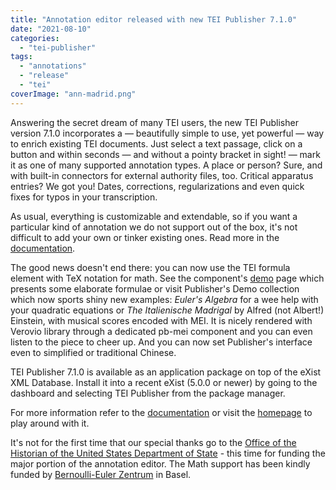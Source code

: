 ```yaml
---
title: "Annotation editor released with new TEI Publisher 7.1.0"
date: "2021-08-10"
categories: 
  - "tei-publisher"
tags: 
  - "annotations"
  - "release"
  - "tei"
coverImage: "ann-madrid.png"
---
```


Answering the secret dream of many TEI users, the new TEI Publisher version 7.1.0 incorporates a — beautifully simple to use, yet powerful — way to enrich existing TEI documents. Just select a text passage, click on a button and within seconds — and without a pointy bracket in sight! — mark it as one of many supported annotation types. A place or person? Sure, and with built-in connectors for external authority files, too. Critical apparatus entries? We got you! Dates, corrections, regularizations and even quick fixes for typos in your transcription.

As usual, everything is customizable and extendable, so if you want a particular kind of annotation we do not support out of the box, it's not difficult to add your own or tinker existing ones. Read more in the [documentation](https://teipublisher.com/exist/apps/tei-publisher/doc/documentation.xml?odd=docbook.odd&id=web-annotations).

The good news doesn't end there: you can now use the TEI formula element with TeX notation for math. See the component's [demo](https://unpkg.com/@teipublisher/pb-components@1.24.17/dist/api.html#pb-formula.1) page which presents some elaborate formulae or visit Publisher's Demo collection which now sports shiny new examples: _Euler's Algebra_ for a wee help with your quadratic equations or _The Italienische Madrigal_ by Alfred (not Albert!) Einstein, with musical scores encoded with MEI. It is nicely rendered with Verovio library through a dedicated pb-mei component and you can even listen to the piece to cheer up. And you can now set Publisher's interface even to simplified or traditional Chinese.

TEI Publisher 7.1.0 is available as an application package on top of the eXist XML Database. Install it into a recent eXist (5.0.0 or newer) by going to the dashboard and selecting TEI Publisher from the package manager.

For more information refer to the [documentation](https://teipublisher.com/exist/apps/tei-publisher/doc/documentation.xml?odd=docbook.odd) or visit the [homepage](https://teipublisher.com/exist/apps/tei-publisher/) to play around with it.

It's not for the first time that our special thanks go to the [Office of the Historian of the United States Department of State](https://history.state.gov/) - this time for funding the major portion of the annotation editor. The Math support has been kindly funded by [Bernoulli-Euler Zentrum](https://bez.unibas.ch/de/) in Basel.
